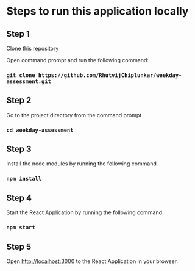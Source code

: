 # Steps to run this application locally

## Step 1
Clone this repository 

Open command prompt and run the following command: 

### `git clone https://github.com/RhutvijChiplunkar/weekday-assessment.git`

## Step 2
Go to the project directory from the command prompt
### `cd weekday-assessment`

## Step 3
Install the node modules by running the following command
### `npm install`

## Step 4
Start the React Application by running the following command
### `npm start`

## Step 5
Open [http://localhost:3000](http://localhost:3000) to the React Application in your browser.